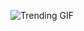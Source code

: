 
<!-- GIF_SECTION -->
![Trending GIF](https://media4.giphy.com/media/v1.Y2lkPThiYjIxNzcyMGdvNDQyM2FzdnNlendxY3AwZ2g3bWYwbGhqYW1jdHpiY3Exb3R2byZlcD12MV9naWZzX3NlYXJjaCZjdD1n/hXddB04gkpgBoxApfh/giphy.gif)
<!-- END_GIF_SECTION -->
